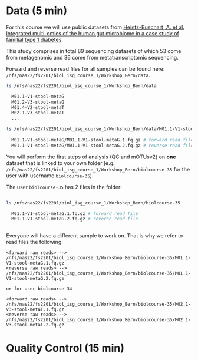 
# Data (5 min)

For this course we will use public datasets from [Heintz-Buschart, A. et al. Integrated multi-omics of the human gut microbiome in a case study of familial type 1 diabetes](https://www.nature.com/articles/nmicrobiol2016180).

This study comprises in total 89 sequencing datasets of which 53 come from metagenomic and 36 come from metatranscriptomic sequencing.

Forward and reverse read files for all samples can be found here: `/nfs/nas22/fs2201/biol_isg_course_1/Workshop_Bern/data`.

```bash
ls /nfs/nas22/fs2201/biol_isg_course_1/Workshop_Bern/data

  M01.1-V1-stool-metaG
  M01.2-V3-stool-metaG
  M01.4-V2-stool-metaT
  M02.1-V3-stool-metaT
  ...

ls /nfs/nas22/fs2201/biol_isg_course_1/Workshop_Bern/data/M01.1-V1-stool-metaG/*
  
  M01.1-V1-stool-metaG/M01.1-V1-stool-metaG.1.fq.gz # forward read file
  M01.1-V1-stool-metaG/M01.1-V1-stool-metaG.2.fq.gz # reverse read file
```

You will perform the first steps of analysis (QC and mOTUsv2) on **one** dataset that is linked to your own folder (e.g. `/nfs/nas22/fs2201/biol_isg_course_1/Workshop_Bern/biolcourse-35` for the user with username `biolcourse-35`).

The user `biolcourse-35` has 2 files in the folder:


```bash

ls /nfs/nas22/fs2201/biol_isg_course_1/Workshop_Bern/biolcourse-35

  M01.1-V1-stool-metaG.1.fq.gz # forward read file
  M01.1-V1-stool-metaG.2.fq.gz # reverse read file
  
```

Everyone will have a different sample to work on. That is why we refer to read files the following:

```
<forward raw reads> --> /nfs/nas22/fs2201/biol_isg_course_1/Workshop_Bern/biolcourse-35/M01.1-V1-stool-metaG.1.fq.gz
<reverse raw reads> --> /nfs/nas22/fs2201/biol_isg_course_1/Workshop_Bern/biolcourse-35/M01.1-V1-stool-metaG.2.fq.gz

or for user biolcourse-34

<forward raw reads> --> /nfs/nas22/fs2201/biol_isg_course_1/Workshop_Bern/biolcourse-35/M02.1-V3-stool-metaT.1.fq.gz
<reverse raw reads> --> /nfs/nas22/fs2201/biol_isg_course_1/Workshop_Bern/biolcourse-35/M02.1-V3-stool-metaT.2.fq.gz

```


# Quality Control (15 min)




